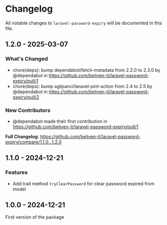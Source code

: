 # Changelog

All notable changes to `laravel-password-expiry` will be documented in this file.

## 1.2.0 - 2025-03-07

### What's Changed

* chore(deps): bump dependabot/fetch-metadata from 2.2.0 to 2.3.0 by @dependabot in https://github.com/beliven-it/laravel-password-expiry/pull/1
* chore(deps): bump aglipanci/laravel-pint-action from 2.4 to 2.5 by @dependabot in https://github.com/beliven-it/laravel-password-expiry/pull/2

### New Contributors

* @dependabot made their first contribution in https://github.com/beliven-it/laravel-password-expiry/pull/1

**Full Changelog**: https://github.com/beliven-it/laravel-password-expiry/compare/1.1.0...1.2.0

## 1.1.0 - 2024-12-21

### Features

- Add trait method `tryClearPassword` for clear password expired from model

## 1.0.0 - 2024-12-21

First version of the package
